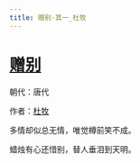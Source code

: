 ```yaml
---
title: 赠别·其一_杜牧
---
```


# [赠别](http://so.gushiwen.org/view_70845.aspx)

朝代：唐代

作者：[杜牧](http://so.gushiwen.org/author_211.aspx)

多情却似总无情，唯觉樽前笑不成。

蜡烛有心还惜别，替人垂泪到天明。
